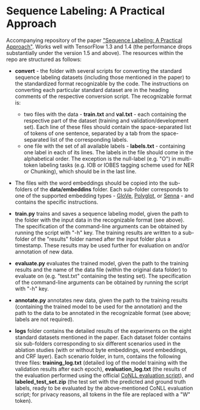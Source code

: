 Sequence Labeling: A Practical Approach
===============

Accompanying repository of the paper ["Sequence Labeling: A Practical Approach"](https://arxiv.org/abs/1808.03926). Works well with TensorFlow 1.3 and 1.4 (the performance drops substantially under the version 1.5 and above). The resources within the repo are structured as follows:

* **convert** - the folder with several scripts for converting the standard sequence labeling datasets (including those mentioned in the paper) to the standardized format recognizable by the code. The instructions on converting each particular standard dataset are in the heading comments of the respective conversion script. The recognizable format is: 
    * two files with the data - **train.txt** and **val.txt** - each containing the respective part of the dataset (training and validation/development set). Each line of these files should contain the space-separated list of tokens of one sentence, separated by a tab from the space-separated list of the corresponding labels.
    * one file with the set of all available labels - **labels.txt** - containing one label in each of its lines. The labels in the file should come in the alphabetical order. The exception is the null-label (e.g. "O") in multi-token labeling tasks (e.g. IOB or IOBES tagging scheme used for NER or Chunking), which should be in the last line.

* The files with the word embeddings should be copied into the sub-folders of the **data/embeddins** folder. Each sub-folder corresponds to one of the supported embedding types - [GloVe](https://nlp.stanford.edu/projects/glove/), [Polyglot](https://sites.google.com/site/rmyeid/projects/polyglot), or [Senna](https://ronan.collobert.com/senna/) - and contains the specific instructions.

* **train.py** trains and saves a sequence labeling model, given the path to the folder with the input data in the recognizable format (see above). The specification of the command-line arguments can be obtained by running the script with "-h" key. The training results are written to a sub-folder of the "results" folder named after the input folder plus a timestamp. These results may be used further for evaluation on and/or annotation of new data.

* **evaluate.py** evaluates the trained model, given the path to the training results and the name of the data file (within the original data folder) to evaluate on (e.g. "test.txt" containing the testing set). The specification of the command-line arguments can be obtained by running the script with "-h" key.

* **annotate.py** annotates new data, given the path to the training results (containing the trained model to be used for the annotation) and the path to the data to be annotated in the recognizable format (see above; labels are not required).

* **logs** folder contains the detailed results of the experiments on the eight standard datasets mentioned in the paper. Each dataset folder contains six sub-folders corresponding to six different scenarios used in the ablation studies (with or without byte embeddings, word embeddings, and CRF layer). Each scenario folder, in turn, contains the following three files: **training_log.txt** (detailed log of the model training with the validation results after each epoch), **evaluation_log.txt** (the results of the evaluation performed using the official [CoNLL evaluation script](https://www.clips.uantwerpen.be/conll2000/chunking/conlleval)), and **labeled_test_set.zip** (the test set with the predicted and ground truth labels, ready to be evaluated by the above-mentioned CoNLL evaluation script; for privacy reasons, all tokens in the file are replaced with a "W" token).
